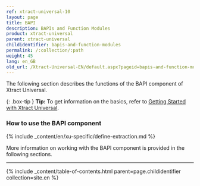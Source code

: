 ```yaml
---
ref: xtract-universal-10
layout: page
title: BAPI
description: BAPIs and Function Modules
product: xtract-universal
parent: xtract-universal
childidentifier: bapis-and-function-modules
permalink: /:collection/:path
weight: 45
lang: en_GB
old_url: /Xtract-Universal-EN/default.aspx?pageid=bapis-and-function-modules
---
```

The following section describes the functions of the BAPI component of Xtract Universal. <br>

{: .box-tip }
**Tip:** To get information on the basics, refer to [Getting Started with Xtract Universal](./getting-started). <br>


### How to use the BAPI component
{% include _content/en/xu-specific/define-extraction.md %}

More information on working with the BAPI component is provided in the following sections.

---

{% include _content/table-of-contents.html parent=page.childidentifier collection=site.en %}